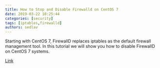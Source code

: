 ```yaml
---
title: How to Stop and Disable Firewalld on CentOS 7 
date: 2019-03-22 10:25:44
categories: [security]
tags: [iptables,firewalld]
authors: sedlav
---
```

        
Starting with CentOS 7, FirewallD replaces iptables as the default firewall management tool. In this tutorial we will show you how to disable FirewallD on CentOS 7 systems.

[Link](https://linuxize.com/post/how-to-stop-and-disable-firewalld-on-centos-7/)
